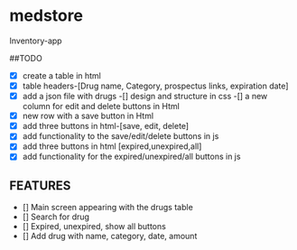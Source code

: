 # medstore
Inventory-app
 
##TODO
-[x] create a table in html
-[x] table headers-[Drug name, Category, prospectus links, expiration date]
-[x] add a json file with drugs
-[] design and structure in css
-[] a new column for edit and delete buttons in Html
-[x] new row with a save button in Html 
-[x] add three buttons in html-[save, edit, delete]
-[x] add functionality to the save/edit/delete buttons in js
-[x] add three buttons in html [expired,unexpired,all]
-[x] add functionality for the expired/unexpired/all buttons in js

## FEATURES

- [] Main screen appearing with the drugs table
- [] Search for drug 
- [] Expired, unexpired, show all buttons
- [] Add drug with name, category, date, amount 
